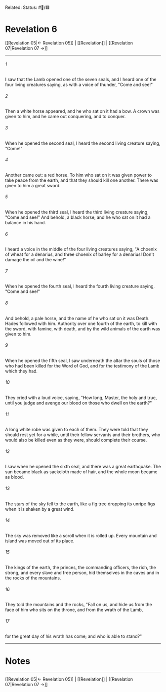 Related:
Status: #📖/🟥
# Revelation 6

[[Revelation 05|← Revelation 05]] | [[Revelation]] | [[Revelation 07|Revelation 07 →]]
***



###### 1 
I saw that the Lamb opened one of the seven seals, and I heard one of the four living creatures saying, as with a voice of thunder, "Come and see!" 

###### 2 
Then a white horse appeared, and he who sat on it had a bow. A crown was given to him, and he came out conquering, and to conquer. 

###### 3 
When he opened the second seal, I heard the second living creature saying, "Come!" 

###### 4 
Another came out: a red horse. To him who sat on it was given power to take peace from the earth, and that they should kill one another. There was given to him a great sword. 

###### 5 
When he opened the third seal, I heard the third living creature saying, "Come and see!" And behold, a black horse, and he who sat on it had a balance in his hand. 

###### 6 
I heard a voice in the middle of the four living creatures saying, "A choenix of wheat for a denarius, and three choenix of barley for a denarius! Don't damage the oil and the wine!" 

###### 7 
When he opened the fourth seal, I heard the fourth living creature saying, "Come and see!" 

###### 8 
And behold, a pale horse, and the name of he who sat on it was Death. Hades followed with him. Authority over one fourth of the earth, to kill with the sword, with famine, with death, and by the wild animals of the earth was given to him. 

###### 9 
When he opened the fifth seal, I saw underneath the altar the souls of those who had been killed for the Word of God, and for the testimony of the Lamb which they had. 

###### 10 
They cried with a loud voice, saying, "How long, Master, the holy and true, until you judge and avenge our blood on those who dwell on the earth?" 

###### 11 
A long white robe was given to each of them. They were told that they should rest yet for a while, until their fellow servants and their brothers, who would also be killed even as they were, should complete their course. 

###### 12 
I saw when he opened the sixth seal, and there was a great earthquake. The sun became black as sackcloth made of hair, and the whole moon became as blood. 

###### 13 
The stars of the sky fell to the earth, like a fig tree dropping its unripe figs when it is shaken by a great wind. 

###### 14 
The sky was removed like a scroll when it is rolled up. Every mountain and island was moved out of its place. 

###### 15 
The kings of the earth, the princes, the commanding officers, the rich, the strong, and every slave and free person, hid themselves in the caves and in the rocks of the mountains. 

###### 16 
They told the mountains and the rocks, "Fall on us, and hide us from the face of him who sits on the throne, and from the wrath of the Lamb, 

###### 17 
for the great day of his wrath has come; and who is able to stand?"

---
# Notes


***
[[Revelation 05|← Revelation 05]] | [[Revelation]] | [[Revelation 07|Revelation 07 →]]
